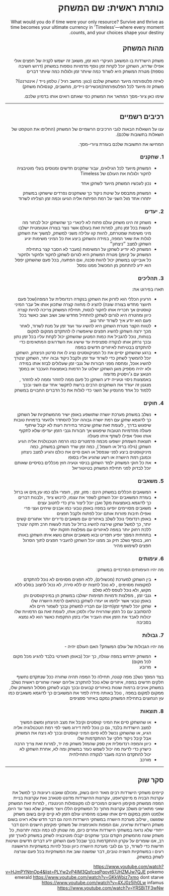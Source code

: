 <div dir='rtl' lang='he'>

# כותרת ראשית: שם המשחק

What would you do if time were your only resource?
Survive and thrive as time becomes your ultimate currency in 'Timeless'—where every moment counts, and your choices shape your destiny.


## מהות המשחק

משחק הישרדות בו המשאב העיקרי הוא זמן, משאב זה ישמש לקניה של חפצים אולי אפילו שדרוג, השחקן יוכל לקחת זמן נוסף מדמויות נוספות במשחק (דרוש חשיבה נוספת) מטרת המשחק היא לשרוד כמה שיותר זמן ולגלות כמה שיותר דברים

לאיזה פלטפורמה מיועד המשחק שלכם (כגון: מחשב רגיל / טלפון נייד / אינטרנט)?
משחק זה מיועד לכל הפלטפורמת(מכשירים ניידים, מחשבים, קונסולות משחק)

שימו כאן ציור-מסך המתאר את המשחק כפי שאתם רואים אותו בדמיון שלכם.

---


## רכיבים רשמיים

ענו על השאלות הבאות לגבי הרכיבים הרשמיים של המשחק
(החליפו את הטקסט של השאלות בתשובות שלכם).

המחישו את התשובות שלכם בעזרת ציורי-מסך.

### 1. שחקנים

*  המשחק מיועד לכל הגילאים, עבור שחקנים חדשים ומנוסים בעלי מוטיבציה לחקור ולגלות את העולם של Timeless 

* נכון לעכשיו המשחק מיועד לשחקן אחד 
* המשחק מתבסס על שיטת ניקוד כך ששחקנים נפרדים שישחקו במשחק יתחרו אחד מול השני על רמת הפיתוח אליה הגיעו וכמה זמן הצליחו לשרוד

### 2. יעדים

* משחק זה הינו משחק עולם פתוח לא לינארי כך שהשחקן יכול לבחור מה לעשות בכל זמן נתון, למרות זאת בעולם אשר נוצר בצורה אוטומטית ישלבו מיני משימות שמטרתם, להוות קוו עלילה משני למשחק, למשוך את השחקן לגלות את שאר המפה, במידה והשחקן ביצע את כל המיני משימות יגיע השחקן למצב ״ניצחון״
* המשחק לא יודיע לשחקן על המשימות (מעבר לא הסבר קצר בתחילת המשחק על קיומן) מטרת המשחק היא  לגרום לשחקן לחקור ולחקור ולחקור כל אובייקט במשחק יכול להוות סכנה, וגם הפתעה, בכל פעם שהשחקן יפסל הוא ידע להתחמק מן המכשול ממנו נפסל


### 3. תהליכים

תארו בפירוט את:

* הרעיון הכללי הוא לזרוק את השחקן בנקודה רנדומלית על המפה(שכל פעם תיווצר מחדש בצורה שונה) להציג לו מחווה קצרה שתכוון אותו אל עבר המיני קווסטים אך תכריח אותו לחקור לנסות, תחילת המשחק צריכה להיות קצרה כיוון ומהטרה היא לגרום לשחקן להתחיל מחדש שוב ושוב ושוב כאשר בכל פעם הוא יודע איך לשרוד יותר טוב
*	לטווח הקצר מטרת השחקן היא להשיג עוד ועוד זמן על מנת לשרוד, לאחר מכך ירצה השחקן להשיג חפצים שיאפשרו לו להתקדם ממקום למקום בנוחות, נוכל להגביל את כמות המטען שהשחקן יכול לקחת עליו בכל זמן נתון ובכך נרתק אותו לנקודה ספציפית עד שישיג את השדרוגים המתאימים כדי להתקדם בבטיחות לאיזורים חדשים במפה
*	ברגע שהשחקן יסיים את כל המניקווסטים נציג לו את סרטון הניצחון, השחקן יוכל להמשיך לשחק כדי לשרוד עוד זמן ולקבל ניקוד גבוה יותר, השחקן יצטרך להשיג אוכל, ומחסה מפני חבורות של גנבי זמן שעלולים לבזוז אותו במידה ולא יהיה מספיק מוגן
השחקן ישלוט על הדמות באמצעות העכבר  או במסך הטאצ עם ג׳ויסטיק מדומה  
 באמצעות ניסוי וטעייה ידע השחקן כל פעם ממה להזהר וממה לא להזהר , מנגנון זה יעודד את השחקנים הרבים ברשת לתקשר אחד עם השני ובכך ללמוד כל אחד מהנסיון של השני כדי לגלות את כל הדברים החבויים במשחק 
### 4. חוקים

* נשלב במשחק מערכת יושרה שתושפע באופן ישיר מהמשחקיות של השחקן כך לדגומא שחקן עם רמת יושרה גבוהה יוכל להסתדר ולהעזר בדמויות טובות שיפגוש בדרך , לעומת זאת שחקן שיבחר בחירות רעות לא יקבל שיתוף פעולה מהדמיות הטובות שיפגוש אך חבורות גנבי הזמן יעדיפו שלא לתקוף אותו ואולי אפילו לשתף איתו פעולה 
* תוצאות השמחק יושפעו מכמה פרמטרים כמו הרמה הטכנולגית אליה הגיע השחקן (גילה ברזל או חשמל ), כמה זמן שרד השחקן במשחק, כמה מיניקווסטים ביצע לפני שנפסל  או האם סיים את כולם והגיע למצב ניצחון וכמובן רמת היושרה או רשע שהגיע אליו בסופו
* את כל חוקי המשחק ילמד השחקן בניסוי וטעיה חוץ מכללים בסיסיים שאותם יוכל לבדוק לפני תחילת המשחק בטיוטוריאל


### 5. משאבים

*  המשאבים הכללים במשחק הינם : מזון, זמן , חומרי גלם כמו עץ,מים או ברזל
* בעזרת המשאבים יוכל השחקן לשפר את עצמו, לרכוש ציוד , ולבנות דברים כך לדוגמא באמצעות מקל ואבן יוכל ליצור גרזן כדי לחטוב עצים
* משאבים מסויימים יופיעו במפה באופן טבעי כמו אבנים שיחים ועצי פרי ואפילו תיבות פזורות אותם יוכל לפתוח ולקבל חפצים
* באופן רנדומלי נוכל לשלב באיזורים עם משאבים נדירים יותר אתגרים קשים יותר, כך למשל שחקן שירצה להשיג ברזל על מנת לעשות חרב חזקה יצטרך ללכת רחוק יותר במפה לאיזורים עם מפלצות חזקות יותר
* בתחתית המסך יופיע תפריט ובוא משאבים אותם נושא איתו השחקן באותו רגע, בנוסף נשלב תיק גב ממנו יוכל השחקן להעביר חפצים לתוך הסרגל חפצים לשימוש מהיר

### 6. עימותים

מה יהיו העימותים המרכזיים במשחק:

* בין השחקן למערכת (מכשולים),
ללא חפצים מסוימים לא נוכל להתקדם למקומות מסוימים , לא נוכל לחצות ים ללא סירה, לא נכול לחצוב בסלע ללא  מקוש, ולא נוכל לטפס ללא סולם
* גנבי זמן , מפלצות ודמויות תמימות ישולבו במשחק הן במיניקווסטים והן באופן טבעי אשר ילחמו או יעזרו לשחקן בהתאם לרמת היושרה שלו
* שחקן יוכל לשתף זמן(חיים) עם חבריו למשחק ובכך לשמור חיים ולא להסתובב עם כל הזמן שהרוויח עליו ולסכן אותו, לעומת זאת גם הדמויות שלו יכולות לאבד את הזמן אותו העביר אליו בזמן התקפות כאשר הוא לא נמצא בסביבה


### 7. גבולות

מה יהיו הגבולות של עולם המשחק? האם העולם יהיה - 
* המשחק יתרחש במפה עגולה, כך יוכל (באופן תאורטי בלבד להגיע מכל מקום לכל מקום)
*  מרובע

בצד המסך נשלב מפה קטנה, תחילה כל המפה תהיה שחורה ככל שנתקדם נחשוף חלקים חדשים במפה, איזורים שלא נוכל להתקרב אליהם ישארו שחורים 
 ראשית נשלב במשחק אויבים ברמות שונות באיזורים קבועים ובכך נקבע לשחקן מסלול המשחק שלו, ממקום למקום במפה , נוכל באותה מידה לפזר את המשאבים כך לדוגמא משאבים כמו עץ הנחוצים בתחילת המשחק נמקם באיזור ספציפים


### 8. תוצאות

* או שהשחקן סיים את המיני קווסטים וקיבל את מצב הניצחון ומשם המשיך למצב הישרדות בלבד, גם כן נוכל לתת דירוג משני לפי רמת הטכנולוגיה אליה הגיע, או שהשחקן נכשל ללא סיום המיני קווסטים ובכך לא ניצח את המשחק אבל קיבל ניקוד חלקי על ההתקדמות שלו
* כיוון והמפה רנדומלית אין ספק שהמזל משחק פה יד, למרות זאת צריך הרבה כישרון כדי לדעת מה יכול לשמש כעזר במשחק ומה לא, אחרת השחקן לא יכול להתקדם הרבה מעבר לנקודה התחילתית
* מורכב

---

## סקר שוק


קיימים משחקי הישרדות רבים מאוד היום בשוק, ומכולם שאבנו רעיונות כך למשל את עקרנות הבניה מ מיינקראפט, עקרונות ההישרדות מדונט סטארב ואת עקרונות בניית המפה ממשחק פוקימון הישנים המוכרים לנו מקונסולות הנינטנדו , למרות זאת המשחק שאני מתארים משלב עקרונות מתוך כל המשחקים הללו ויוצר משחק שלא נוצר עד היום, אלמנט הזמן במקום חיים אותו שאבנו מהסרט עולם הזמן לא קיים קיום בשום משחק שפגשנו , שילוב מערכת היושרה במשחקי הישרדות הינה גם דבר חדש שלא ראינו בשום משחק הישרדות שראינו, וגם המפות והאנימציה של משחקי פוקימון הישנים הינם דבר ייחודי שלא נראה במשחקי הישרדות אחרים כיום, מה שנותן לנו כמה וכמה יתרונות, כל משחק שונה מהמשחק הקודם ובכך שחקנים יקבלו מוטיבציה לשחק במשחק לאורך זמן רב, אנו שומרים על עקרון ההתקדמות בכך שבכל פעם השחקן ידע דברים חדשים ושיטות חדשות כדי לשרוד, כך גם לגבי מערכת היושרה כיוון ונוכל להיות במשחקיות הראשונה רעים ו במשחקיות השניה טובים, דבר שמשנה שוב את המשחקיות בכל פעם שנרצה לשחק במשחק.


https://www.youtube.com/watch?v=HJmPYNtnOp4&list=PLYw2vP4IM3QsfcsqPqovt67JHZMJw7QJE pokemo emerald
https://www.youtube.com/watch?v=GKkWbjz7xmo dont starve
https://www.youtube.com/watch?v=4XJ0z5lh0Lw infamus
https://www.youtube.com/watch?v=YRSBiTF3wNw



</div>
